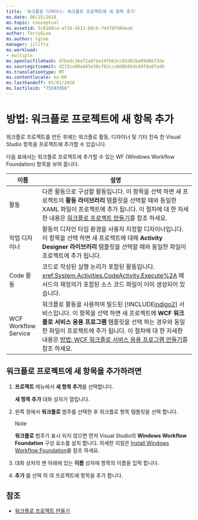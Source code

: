 ```yaml
---
title: '워크플로 디자이너: 워크플로 프로젝트에 새 항목 추가'
ms.date: 06/25/2018
ms.topic: conceptual
ms.assetid: 5c6180ca-af10-4513-b0cb-7d478fd84eab
author: TerryGLee
ms.author: tglee
manager: jillfra
ms.workload:
- multiple
ms.openlocfilehash: d7bedc36af2e8fbe19fbb3cc85d82be09d8673de
ms.sourcegitcommit: d233ca00ad45e50cf62cca0d0b95dc69f0a87ad6
ms.translationtype: MT
ms.contentlocale: ko-KR
ms.lasthandoff: 01/01/2020
ms.locfileid: "75593956"
---
```

# <a name="how-to-add-a-new-item-to-a-workflow-project"></a>방법: 워크플로 프로젝트에 새 항목 추가

워크플로 프로젝트를 만든 후에는 워크플로 활동, 디자이너 및 기타 친숙 한 Visual Studio 항목을 프로젝트에 추가할 수 있습니다.

다음 표에서는 워크플로 프로젝트에 추가할 수 있는 WF (Windows Workflow Foundation) 항목을 보여 줍니다.

| 이름 | 설명 |
|-| - |
| 활동 | 다른 활동으로 구성할 활동입니다. 이 항목을 선택 하면 새 프로젝트의 **활동 라이브러리** 템플릿을 선택할 때와 동일한 XAML 파일이 프로젝트에 추가 됩니다. 이 절차에 대 한 자세한 내용은 [워크플로 프로젝트 만들기](creating-a-workflow-project.md)를 참조 하세요. |
| 작업 디자이너 | 활동의 디자인 타임 환경을 사용자 지정할 디자이너입니다. 이 항목을 선택 하면 새 프로젝트에 대해 **Activity Designer 라이브러리** 템플릿을 선택할 때와 동일한 파일이 프로젝트에 추가 됩니다. |
| Code 활동 | 코드로 작성된 실행 논리가 포함된 활동입니다. <xref:System.Activities.CodeActivity.Execute%2A> 메서드의 재정의가 포함된 소스 코드 파일이 이미 생성되어 있습니다. |
| WCF Workflow Service | 워크플로 활동을 사용하여 빌드된 [!INCLUDE[indigo2](../workflow-designer/includes/indigo2_md.md)] 서비스입니다. 이 항목을 선택 하면 새 프로젝트에 **WCF 워크플로 서비스 응용 프로그램** 템플릿을 선택 하는 경우와 동일한 파일이 프로젝트에 추가 됩니다. 이 절차에 대 한 자세한 내용은 [방법: WCF 워크플로 서비스 응용 프로그램 만들기](creating-a-workflow-project.md)를 참조 하세요. |

## <a name="to-add-a-new-item-to-a-workflow-project"></a>워크플로 프로젝트에 새 항목을 추가하려면

1. **프로젝트** 메뉴에서 **새 항목 추가**를 선택합니다.

   **새 항목 추가** 대화 상자가 열립니다.

1. 왼쪽 창에서 **워크플로** 범주를 선택한 후 워크플로 항목 템플릿을 선택 합니다.

   > [!NOTE]
   > **워크플로** 범주가 표시 되지 않으면 먼저 Visual Studio의 **Windows Workflow Foundation** 구성 요소를 설치 합니다. 자세한 지침은 [Install Windows Workflow Foundation](developing-applications-with-the-workflow-designer.md#install-windows-workflow-foundation)를 참조 하세요.

1. 대화 상자의 맨 아래에 있는 **이름** 상자에 항목의 이름을 입력 합니다.

1. **추가** 를 선택 하 여 프로젝트에 항목을 추가 합니다.

## <a name="see-also"></a>참조

- [워크플로 프로젝트 만들기](../workflow-designer/creating-a-workflow-project.md)
